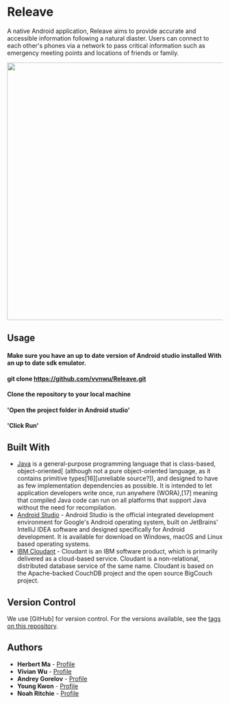 # Releave

A native Android application, Releave aims to provide accurate and accessible information following a natural diaster.
Users can connect to each other's phones via a network to pass critical information such as emergency meeting points and locations of friends or family.

<img src="https://github.com/vvnwu/Releave/blob/master/screencap.jpg" float="left" clear="right" height="600">



## Usage

#### Make sure you have an up to date version of Android studio installed With an up to date sdk emulator.
#### git clone https://github.com/vvnwu/Releave.git
#### Clone the repository to your local machine
#### 'Open the project folder in Android studio'
#### 'Click Run'

## Built With

* [Java](https://www.java.com/en/) is a general-purpose programming language that is class-based, object-oriented[ (although not a pure object-oriented language, as it contains primitive types[16][unreliable source?]), and designed to have as few implementation dependencies as possible. It is intended to let application developers write once, run anywhere (WORA),[17] meaning that compiled Java code can run on all platforms that support Java without the need for recompilation.
* [Android Studio](https://developer.android.com/studio) - Android Studio is the official integrated development environment for Google's Android operating system, built on JetBrains' IntelliJ IDEA software and designed specifically for Android development. It is available for download on Windows, macOS and Linux based operating systems.
* [IBM Cloudant](https://www.ibm.com/cloud/cloudant) - Cloudant is an IBM software product, which is primarily delivered as a cloud-based service. Cloudant is a non-relational, distributed database service of the same name. Cloudant is based on the Apache-backed CouchDB project and the open source BigCouch project. 



## Version Control

We use [GitHub] for version control. For the versions available, see the [tags on this repository](https://github.com/vvnwu/Releave). 

## Authors

* **Herbert Ma** - [Profile](https://github.com/herbertmaa/)
* **Vivian Wu** - [Profile](https://github.com/vvnwu)
* **Andrey Gorelov** - [Profile](https://github.com/agoryelov)
* **Young Kwon** - [Profile](https://github.com/youngk313)
* **Noah Ritchie** - [Profile](https://github.com/NoahMacRitchie)







